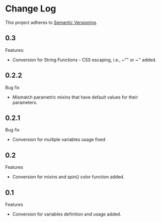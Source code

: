 # Change Log
This project adheres to [Semantic Versioning](http://semver.org/).

## 0.3
Features:
* Conversion for String Functions - CSS escaping, i.e., ~"" or ~'' added.

## 0.2.2
Bug fix
* Mismatch parametric mixins that have default values for their parameters.

## 0.2.1
Bug fix
* Conversion for multiple variables usage fixed

## 0.2
Features
* Conversion for mixins and spin() color function added.

## 0.1
Features
* Conversion for variables definition and usage added.
